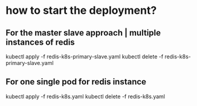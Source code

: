 # how to start the deployment?
## For the master slave approach | multiple instances of redis
kubectl apply -f redis-k8s-primary-slave.yaml
kubectl delete -f redis-k8s-primary-slave.yaml

## For one single pod for redis instance
kubectl apply -f redis-k8s.yaml
kubectl delete -f redis-k8s.yaml
